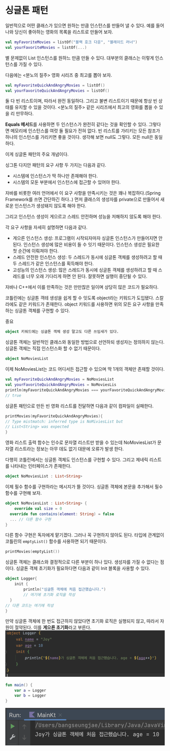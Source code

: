 # 싱글톤 패턴

일반적으로 어떤 클래스가 있으면 원하는 만큼 인스턴스를 만들어 낼 수 있다. 예를 들어 나와 당신이 좋아하는 영화의 목록을 리스트로 만들어 보자.

```kotlin
val myFavoriteMovies = listOf("블랙 호크 다운", "블레이드 러너")
val yourFavoriteMovies = listOf(...)
```

별 문제없이 List 인스턴스를 원하느 만큼 만들 수 있다. 대부분의 클래스는 이렇게 인스턴스를 가질 수 있다.

다음에는 <분노의 질주> 영화 시리즈 중 최고를 뽑아 보자.

```kotlin
val myFavoriteQuickAndAngryMovies = listOf()
val yourFavoriteQuickAndAngryMovies = listOf()
```

둘 다 빈 리스트이며, 따라서 완전 동일하다. 그리고 불변 리스트이기 때문에 항상 빈 상태를 유지할 수 있을 것이다. <분노의 질주> 같은 시리즈에서 최고의 영화를 뽑을 수 있을 리 만무하다.

**Equals 메서드**를 사용하면 두 인스턴스가 완전히 같다는 것을 확인할 수 있다. 그렇다면 메모리에 인스턴스를 여럿 둘 필요가 전혀 없다. 빈 리스트를 가리키는 모든 참조가 하나의 인스턴스를 가리키면 좋을 것이다. 생각해 보면 null도 그렇다. 모든 null은 동일하다.

이게 싱글톤 패턴의 주요 개념이다.

싱그톤 다지안 패턴의 요구 사항 두 가지는 다음과 같다.

- 시스템에 인스턴스가 딱 하나만 존재해야 한다.
- 시스템의 모둔 부분에서 인스턴스에 접근할 수 있어야 한다.

자바를 비롯한 여러 언어에서 이 요구 사항을 만족시키는 것은 꽤나 복잡하다.(Spring Framework를 쓰면 간단하긴 하다..) 먼저 클래스의 생성자를 private으로 만들어서 새로운 인스턴스가 생성돼지 않도록 해야 한다.

그리고 인스턴스 생성이 게으르고 스레드 안전하며 성능을 저해하지 않도록 해야 한다.

각 요구 사항을 자세히 설명하면 다음과 같다.

- 게으른 인스턴스 생성: 프로그램이 시작되자마자 싱글톤 인스턴스가 만들어지면 안된다. 인스턴스 생성에 많은 비용이 들 수 잇기 때문이다. 인스턴스 생성은 필요한 첫 순간에 이뤄져야 한다.
- 스레드 안전한 인스턴스 생성: 두 스레드가 동시에 싱글톤 객체를 생성하려고 할 때 두 스레드가 같은 인스턴스를 획득해야 한다.
- 고성능의 인스턴스 생성: 많은 스레드가 동시에 싱글톤 객체를 생성하려고 할 때 스레드를 너무 오래 기다리게 하면 안 된다. 잘못하면 실행이 중단될 수 있다.

자바나 C++에서 이를 만족하는 것은 만만찮은 일이며 상당히 많은 코드가 필요하다.

코틀린에는 싱글톤 객테 생성을 쉽게 할 수 잇도록 object라는 키워드가 도입됐다. 스칼라에도 같은 키워드가 존재한다. object 키워드를 사용하면 위의 모든 요구 사항을 만족하는 싱글톤 객체를 구현할 수 있다.

중요

```kotlin
object 키워드에는 싱글톤 객체 생성 말고도 다른 쓰임새가 있다.
```

싱글톤 객체는 일반적인 클래스와 동일한 방법으로 선언하되 생성자는 정의하지 않는다. 싱글톤 객체는 직접 인스턴스화 할 수 없기 때문이다.

```kotlin
object NoMoviesList
```

이제 NoMoviesList는 코드 어디서든 접근할 수 있으며 딱 1개의 객체만 존재할 것이다.

```kotlin
val myFavoriteQuickAndAngryMovies = NoMoviesList
val yourFavoriteQuickAndAngryMovies = NoMoviesLis
println(myFavoriteQuickAndAngryMovies === yourFavoriteQuickAndAngryMovies)
// true
```

싱글톤 패턴으로 만든 빈 영화 리스트를 전달하면 다음과 같이 컴파일이 실패한다.

```kotlin
printMovies(myFavoriteQuickAndAngryMovies){
// Type mistmatch: inferred type is NoMiviesList but
// List<String> was expected
}
```

영화 리스트 출력 함수는 인수로 문자열 리스트만 받을 수 있는데 NoMoviesList가 문자열 리스트라는 정보는 아무 데도 없기 대문에 오류가 발생 한다.

다행히 코틀린에서는 싱글톤 객체도 인스턴스를 구현할 수 있다. 그리고 제네릭 리스트를 나타내는 인터페이스가 존재한다.

```kotlin
object NoMoviesList : List<String>
```

이제 필수 함수를 구현하라는 메시지가 뜰 것이다. 싱글톤 객체에 본문을 추가해서 필수 함수를 구현해 보자.

```kotlin
object NoMoviesList : List<String> {
	override val size = 0
  override fun contains(element: String) = false
  ... // 다른 함수 구현
}
```

다른 함수 구현은 독자에게 맡기겠다. 그러나 꼭 구현하지 않아도 된다. 타입에 관계없이 코틀린의 `emptyList()` 함수를 사용하면 되기 때문이다.

```kotlin
printMovies(emptyList())
```

싱글톤 객체는 클래스와 결정적으로 다른 부분이 하나 있다. 생성자를 가질 수 없다는 점이다. 싱글톤 객체 초기화가 필요하다면 다음과 같이 Init 블록을 사용할 수 있다.

```kotlin
object Logger{
	init {
		println("싱글톤 객체에 처음 접근했습니다.")
		// 여기에 초기화 로직을 작성
  }
// 다른 코드는 여기에 작성
}
```

만약 싱글톤 객체에 한 번도 접근하지 않았다면 초기화 로직은 실행되지 않고, 따라서 자원이 절약된다. 이를 **게으른 초기화**라고 부른다.
![img.png](img.png)

```kotlin
fun main() {
    var a = Logger
    var b = Logger
}
```
![img_1.png](img_1.png)
